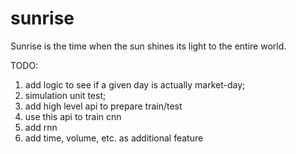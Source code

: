 # sunrise
Sunrise is the time when the sun shines its light to the entire world.

TODO:
1. add logic to see if a given day is actually market-day;
2. simulation unit test;
3. add high level api to prepare train/test
4. use this api to train cnn
5. add rnn
6. add time, volume, etc. as additional feature